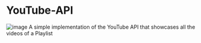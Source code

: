 # YouTube-API
![image](https://user-images.githubusercontent.com/71135230/178670441-9fc36bf0-e483-4a33-a809-c5d8a26c3967.png)
A simple implementation of the YouTube API that showcases all the videos of a Playlist
